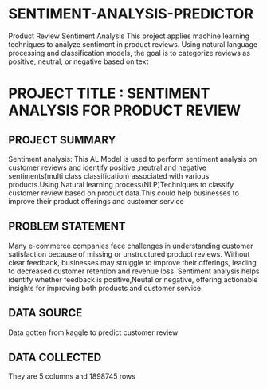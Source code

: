 # SENTIMENT-ANALYSIS-PREDICTOR
 Product Review Sentiment Analysis This project applies machine learning techniques to analyze sentiment in product reviews. Using natural language processing and classification models, the goal is to categorize reviews as positive, neutral, or negative based on text

#  PROJECT TITLE : SENTIMENT ANALYSIS FOR PRODUCT REVIEW

## PROJECT SUMMARY
Sentiment analysis: This AL Model is used to perform sentiment analysis on customer reviews and identify positive ,neutral and negative sentiments(multi class classification) associated with various products.Using Natural learning process(NLP)Techniques to classify customer review based on product data.This could help businesses to improve their product offerings and customer service
## PROBLEM STATEMENT
Many e-commerce companies face challenges in understanding customer satisfaction because of missing or unstructured product reviews. Without clear feedback, businesses may struggle to improve their offerings, leading to decreased customer retention and revenue loss. Sentiment analysis helps identify whether feedback is positive,Neutal or negative, offering actionable insights for improving both products and customer service.

## DATA SOURCE
Data gotten from kaggle to predict  customer review

## DATA COLLECTED
They are 5 columns  and 1898745 rows
